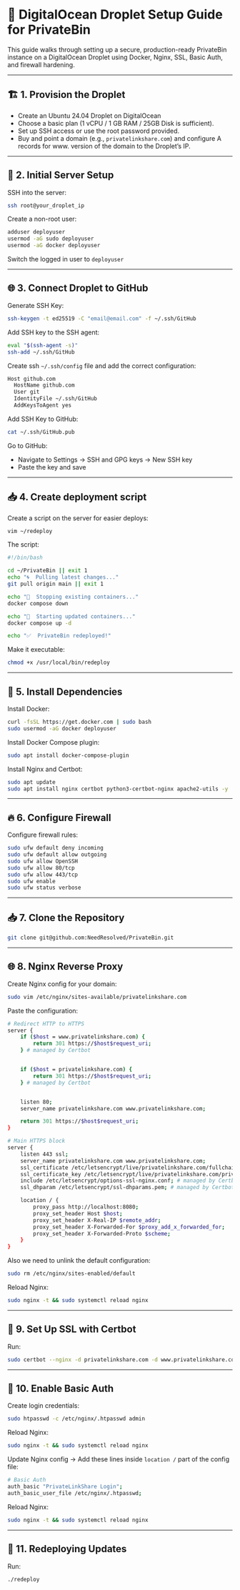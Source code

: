 # 🚀 DigitalOcean Droplet Setup Guide for PrivateBin

This guide walks through setting up a secure, production-ready PrivateBin instance on a DigitalOcean Droplet using Docker, Nginx, SSL, Basic Auth, and firewall hardening.

---

## 🏗️ 1. Provision the Droplet

- Create an Ubuntu 24.04 Droplet on DigitalOcean
- Choose a basic plan (1 vCPU / 1 GB RAM / 25GB Disk is sufficient).
- Set up SSH access or use the root password provided.
- Buy and point a domain (e.g., `privatelinkshare.com`) and configure A records for www. version of the domain to the Droplet’s IP.

---

## 👤 2. Initial Server Setup

SSH into the server:

```bash
ssh root@your_droplet_ip
```

Create a non-root user:

```bash
adduser deployuser
usermod -aG sudo deployuser
usermod -aG docker deployuser
```

Switch the logged in user to `deployuser`

---

## 🌐 3. Connect Droplet to GitHub

Generate SSH Key:

```bash
ssh-keygen -t ed25519 -C "email@email.com" -f ~/.ssh/GitHub
```

Add SSH key to the SSH agent:

```bash
eval "$(ssh-agent -s)"
ssh-add ~/.ssh/GitHub
```

Create ssh `~/.ssh/config` file and add the correct configuration:

```bash
Host github.com
  HostName github.com
  User git
  IdentityFile ~/.ssh/GitHub
  AddKeysToAgent yes
```

Add SSH Key to GitHub:

```bash
cat ~/.ssh/GitHub.pub
```

Go to GitHub:
- Navigate to Settings → SSH and GPG keys → New SSH key
- Paste the key and save

---

## 📥 4. Create deployment script

Create a script on the server for easier deploys:

```bash
vim ~/redeploy
```

The script:
```bash
#!/bin/bash

cd ~/PrivateBin || exit 1
echo "🌀  Pulling latest changes..."
git pull origin main || exit 1

echo "🧼  Stopping existing containers..."
docker compose down

echo "🚀  Starting updated containers..."
docker compose up -d

echo "✅  PrivateBin redeployed!"
```

Make it executable:

```bash
chmod +x /usr/local/bin/redeploy
```

---

## 🐳 5. Install Dependencies

Install Docker:

```bash
curl -fsSL https://get.docker.com | sudo bash
sudo usermod -aG docker deployuser
```

Install Docker Compose plugin:

```bash
sudo apt install docker-compose-plugin
```

Install Nginx and Certbot:

```bash
sudo apt update
sudo apt install nginx certbot python3-certbot-nginx apache2-utils -y
```

---

## 🔥 6. Configure Firewall

Configure firewall rules:

```bash
sudo ufw default deny incoming
sudo ufw default allow outgoing
sudo ufw allow OpenSSH
sudo ufw allow 80/tcp
sudo ufw allow 443/tcp
sudo ufw enable
sudo ufw status verbose
```

---

## 📥 7. Clone the Repository

```bash
git clone git@github.com:NeedResolved/PrivateBin.git
```

---

## 🌐 8. Nginx Reverse Proxy

Create Nginx config for your domain:

```bash
sudo vim /etc/nginx/sites-available/privatelinkshare.com
```

Paste the configuration: 

```bash
# Redirect HTTP to HTTPS
server {
    if ($host = www.privatelinkshare.com) {
        return 301 https://$host$request_uri;
    } # managed by Certbot


    if ($host = privatelinkshare.com) {
        return 301 https://$host$request_uri;
    } # managed by Certbot


    listen 80;
    server_name privatelinkshare.com www.privatelinkshare.com;

    return 301 https://$host$request_uri;
}

# Main HTTPS block
server {
    listen 443 ssl;
    server_name privatelinkshare.com www.privatelinkshare.com;
    ssl_certificate /etc/letsencrypt/live/privatelinkshare.com/fullchain.pem; # managed by Certbot
    ssl_certificate_key /etc/letsencrypt/live/privatelinkshare.com/privkey.pem; # managed by Certbot
    include /etc/letsencrypt/options-ssl-nginx.conf; # managed by Certbot
    ssl_dhparam /etc/letsencrypt/ssl-dhparams.pem; # managed by Certbot

    location / {
        proxy_pass http://localhost:8080;
        proxy_set_header Host $host;
        proxy_set_header X-Real-IP $remote_addr;
        proxy_set_header X-Forwarded-For $proxy_add_x_forwarded_for;
        proxy_set_header X-Forwarded-Proto $scheme;
    }
}
```

Also we need to unlink the default configuration:

```bash
sudo rm /etc/nginx/sites-enabled/default
```

Reload Nginx:

```bash
sudo nginx -t && sudo systemctl reload nginx
```

---

## 🔐 9. Set Up SSL with Certbot

Run:

```bash
sudo certbot --nginx -d privatelinkshare.com -d www.privatelinkshare.com
```

---

## 🔑 10. Enable Basic Auth

Create login credentials:

```bash
sudo htpasswd -c /etc/nginx/.htpasswd admin
```

Reload Nginx:

```bash
sudo nginx -t && sudo systemctl reload nginx
```

Update Nginx config -> Add these lines inside `location /` part of the config file:

```bash
# Basic Auth
auth_basic "PrivateLinkShare Login";
auth_basic_user_file /etc/nginx/.htpasswd;
```

Reload Nginx:

```bash
sudo nginx -t && sudo systemctl reload nginx
```

---

## 🔄 11. Redeploying Updates

Run:

```bash
./redeploy
```
